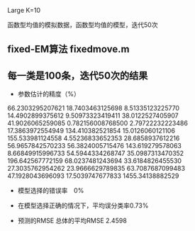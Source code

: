 

Large K=10

 函数型均值的模拟数据，函数型均值的模型，迭代50次

##  fixed-EM算法  fixedmove.m





## 每一类是100条，迭代50次的结果

- 参数估计的精度（%）

66.2303295207621	18.7403463125698	8.51335123225770
14.4902899375612	9.50973323419411	38.0122527405907
41.9026065259085	0.782156008768500	2.79722232223486
17.3863972554949	134.410382521854	15.0126060121106
155.533981124558	4.55236833652353	28.6858937612216
56.9657842570233	56.3824005715476	143.619279578063
8.66849915996733	54.5944334268747	35.0987313470352
196.642567772159	68.0237481243694	33.6184826455530
27.3035762954262	23.9666629789835	63.7087687099483
47.1928043696093	17.5039747677833	1455.34138882529

- 模型选择的错误率　0%
- 在模型选择正确的情况下，平均误分类率0.73%

- 预测的RMSE
 总体的平均RMSE  2.4598
